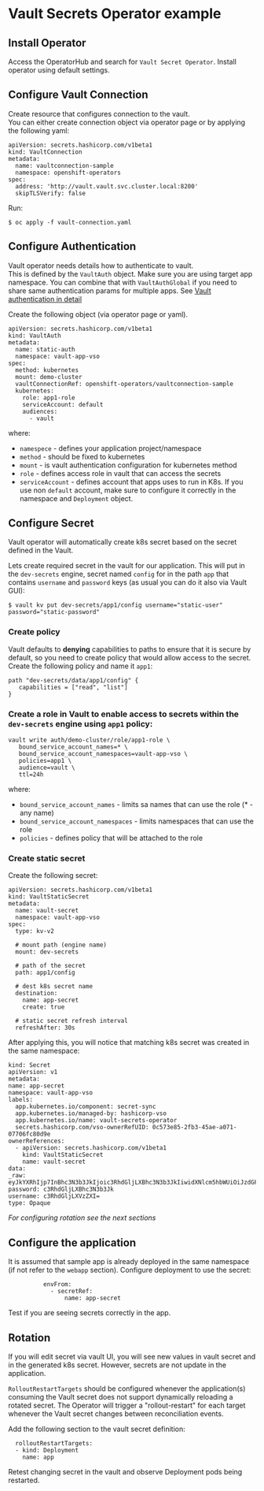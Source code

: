 # Vault Secrets Operator example

## Install Operator
Access the OperatorHub and search for `Vault Secret Operator`.  Install operator using default settings.

## Configure Vault Connection
Create resource that configures connection to the vault.  
You can either create connection object via operator page or by applying the following yaml:

```
apiVersion: secrets.hashicorp.com/v1beta1
kind: VaultConnection
metadata:
  name: vaultconnection-sample
  namespace: openshift-operators
spec:
  address: 'http://vault.vault.svc.cluster.local:8200'
  skipTLSVerify: false
```
Run:

```
$ oc apply -f vault-connection.yaml
```

## Configure Authentication
Vault operator needs details how to authenticate to vault.  
This is defined by the `VaultAuth` object. Make sure you are using target app namespace.
You can combine that with `VaultAuthGlobal` if you need to share same authentication params for multiple apps. 
See [Vault authentication in detail](https://developer.hashicorp.com/vault/docs/platform/k8s/vso/sources/vault/auth)

Create the following object (via operator page or yaml). 

```
apiVersion: secrets.hashicorp.com/v1beta1
kind: VaultAuth
metadata:
  name: static-auth
  namespace: vault-app-vso
spec:
  method: kubernetes
  mount: demo-cluster
  vaultConnectionRef: openshift-operators/vaultconnection-sample  
  kubernetes:
    role: app1-role
    serviceAccount: default
    audiences:
      - vault
```
where:
 - `namespece` - defines your application project/namespace
 - `method` - should be fixed to kubernetes
 - `mount` - is vault authentication configuration for kubernetes method
 - `role` - defines access role in vault that can access the secrets
 - `serviceAccount` - defines account that apps uses to run in K8s. If you use non `default` account, make sure to configure it correctly in the namespace and `Deployment` object. 

## Configure Secret
Vault operator will automatically create k8s secret based on the secret defined in the Vault.

Lets create required secret in the vault for our application. This will put in the `dev-secrets` engine, secret named `config` for in the path `app` that contains `username` and `password` keys (as usual you can do it also via Vault GUI):

```
$ vault kv put dev-secrets/app1/config username="static-user" password="static-password"
```

### Create policy
Vault defaults to **denying** capabilities to paths to ensure that it is secure by default, so you need to create policy that would allow access to the secret. Create the following policy and name it `app1`:

```
path "dev-secrets/data/app1/config" {
   capabilities = ["read", "list"]
}
```

### Create a role in Vault to enable access to secrets within the `dev-secrets` engine using `app1` policy:

```
vault write auth/demo-cluster/role/app1-role \
   bound_service_account_names=* \
   bound_service_account_namespaces=vault-app-vso \
   policies=app1 \
   audience=vault \
   ttl=24h
```

where:
- `bound_service_account_names` - limits sa names that can use the role (* - any name)
- `bound_service_account_namespaces` - limits namespaces that can use the role
- `policies` - defines policy that will be attached to the role


### Create static secret
Create the following secret:
```
apiVersion: secrets.hashicorp.com/v1beta1
kind: VaultStaticSecret
metadata:
  name: vault-secret
  namespace: vault-app-vso  
spec:
  type: kv-v2

  # mount path (engine name)
  mount: dev-secrets

  # path of the secret
  path: app1/config

  # dest k8s secret name
  destination:
    name: app-secret
    create: true

  # static secret refresh interval
  refreshAfter: 30s
  ```

  After applying this, you will notice that matching k8s secret was created in the same namespace:
  ```
kind: Secret
apiVersion: v1
metadata:
  name: app-secret
  namespace: vault-app-vso
  labels:
    app.kubernetes.io/component: secret-sync
    app.kubernetes.io/managed-by: hashicorp-vso
    app.kubernetes.io/name: vault-secrets-operator
    secrets.hashicorp.com/vso-ownerRefUID: 0c573e85-2fb3-45ae-a071-07706fc80d9e
  ownerReferences:
    - apiVersion: secrets.hashicorp.com/v1beta1
      kind: VaultStaticSecret
      name: vault-secret
data:
  _raw: eyJkYXRhIjp7InBhc3N3b3JkIjoic3RhdGljLXBhc3N3b3JkIiwidXNlcm5hbWUiOiJzdGF0aWMtdXNlciJ9LCJtZXRhZGF0YSI6eyJjcmVhdGVkX3RpbWUiOiIyMDI1LTA0LTMwVDE1OjM4OjAzLjM0MTQ2MjY1NFoiLCJjdXN0b21fbWV0YWRhdGEiOm51bGwsImRlbGV0aW9uX3RpbWUiOiIiLCJkZXN0cm95ZWQiOmZhbHNlLCJ2ZXJzaW9uIjoxfX0=
  password: c3RhdGljLXBhc3N3b3Jk
  username: c3RhdGljLXVzZXI=
type: Opaque
```

*For configuring rotation see the next sections*


## Configure the application
It is assumed that sample app is already deployed in the same namespace (if not refer to the `webapp` section).
Configure deployment to use the secret:

```
          envFrom:
            - secretRef:
                name: app-secret
```
Test if you are seeing secrets correctly in the app.

## Rotation
If you will edit secret via vault UI, you will see new values in vault secret and in the generated k8s secret.
However, secrets are not update in the application.

`RolloutRestartTargets` should be configured whenever the application(s) consuming the Vault secret does
not support dynamically reloading a rotated secret. The Operator will trigger a "rollout-restart" for each target whenever the Vault secret changes between reconciliation events.

Add the following section to the vault secret definition:

```
  rolloutRestartTargets:
  - kind: Deployment
    name: app
```

Retest changing secret in the vault and observe Deployment pods being restarted.